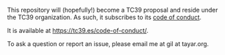 This repository will (hopefully!) become a TC39 proposal and reside under the TC39 organization.
As such, it subscribes to its [code of conduct](https://tc39.es/code-of-conduct/).

It is available at https://tc39.es/code-of-conduct/.

To ask a question or report an issue, please email me at gil at tayar.org.
